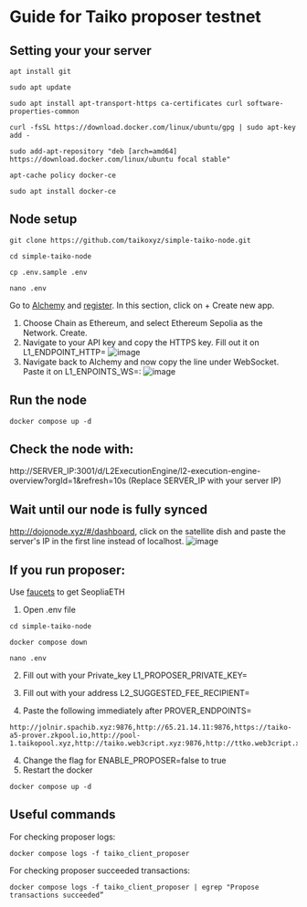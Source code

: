 # Guide for Taiko proposer testnet
## Setting your your server
```
apt install git
```
```
sudo apt update
```
```
sudo apt install apt-transport-https ca-certificates curl software-properties-common
```
```
curl -fsSL https://download.docker.com/linux/ubuntu/gpg | sudo apt-key add -
```
```
sudo add-apt-repository "deb [arch=amd64] https://download.docker.com/linux/ubuntu focal stable"
```
```
apt-cache policy docker-ce
```
```
sudo apt install docker-ce
```
## Node setup
```
git clone https://github.com/taikoxyz/simple-taiko-node.git
```
```
cd simple-taiko-node
```
```
cp .env.sample .env
```
```
nano .env
```
Go to [Alchemy](https://alchemy.com/?r=baa923610b5f9fe0) and [register](https://alchemy.com/?r=baa923610b5f9fe0). In this section, click on + Create new app.
1) Choose Chain as Ethereum, and select Ethereum Sepolia as the Network. Create.
2) Navigate to your API key and copy the HTTPS key. Fill out it on L1_ENDPOINT_HTTP=
![image](https://github.com/Nokogirisrv/nokogiri_guides/assets/125523696/b3c11ae9-9fdc-4145-ab07-41a0ebd3b856)
4) Navigate back to Alchemy and now copy the line under WebSocket. Paste it on L1_ENPOINTS_WS=:
![image](https://github.com/Nokogirisrv/nokogiri_guides/assets/125523696/196529a6-7bf8-4925-b80c-6b492a81a615)
## Run the node
```
docker compose up -d
```
## Check the node with: 
http://SERVER_IP:3001/d/L2ExecutionEngine/l2-execution-engine-overview?orgId=1&refresh=10s (Replace SERVER_IP with your server IP)
## Wait until our node is fully synced
http://dojonode.xyz/#/dashboard, click on the satellite dish and paste the server's IP in the first line instead of localhost.
![image](https://github.com/Nokogirisrv/nokogiri_guides/assets/125523696/b46f2f0d-5162-4835-af81-15a780e7db81)

## If you run proposer:
Use [faucets](https://taiko.xyz/docs/guides/receive-tokens) to get SeopliaETH
1) Open .env file 
```
cd simple-taiko-node
```
```
docker compose down
```
```
nano .env
```

2) Fill out with your Private_key L1_PROPOSER_PRIVATE_KEY=

3) Fill out with your address L2_SUGGESTED_FEE_RECIPIENT=

4) Paste the following immediately after PROVER_ENDPOINTS=
```
http://jolnir.spachib.xyz:9876,http://65.21.14.11:9876,https://taiko-a5-prover.zkpool.io,http://pool-1.taikopool.xyz,http://taiko.web3cript.xyz:9876,http://ttko.web3cript.xyz:9876,http://purethereal.xyz:9876,http://karmanodes.xyz,http://65.21.90.249:9876,http://158.220.89.198:9876,http://62.183.54.219:9876,http://45.144.28.60:9876,http://185.173.38.221:9876,http://178.254.38.174:9876,http://161.97.133.1:9876,http://161.97.146.121:9876,http://161.97.160.96:9876
```
4) Change the flag for  ENABLE_PROPOSER=false to true
5) Restart the docker
```
docker compose up -d
```
## Useful commands
For checking proposer logs:
```
docker compose logs -f taiko_client_proposer
```
For checking proposer succeeded transactions:
```
docker compose logs -f taiko_client_proposer | egrep "Propose transactions succeeded”
```
